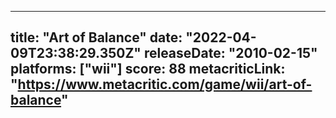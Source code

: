 
---
title: "Art of Balance"
date: "2022-04-09T23:38:29.350Z"
releaseDate: "2010-02-15"
platforms: ["wii"]
score: 88
metacriticLink: "https://www.metacritic.com/game/wii/art-of-balance"
---
